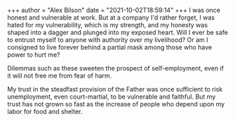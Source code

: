 +++
author = "Alex Bilson"
date = "2021-10-02T18:59:14"
+++
I was once honest and vulnerable at work. But at a company I'd rather forget, I was hated for my vulnerability, which is my strength, and my honesty was shaped into a dagger and plunged into my exposed heart. Will I ever be safe to entrust myself to anyone with authority over my livelihood? Or am I consigned to live forever behind a partial mask among those who have power to hurt me?

Dilemmas such as these sweeten the prospect of self-employment, even if it will not free me from fear of harm.

My trust in the steadfast provision of the Father was once sufficient to risk unemployment, even court-martial, to be vulnerable and faithful. But my trust has not grown so fast as the increase of people who depend upon my labor for food and shelter.